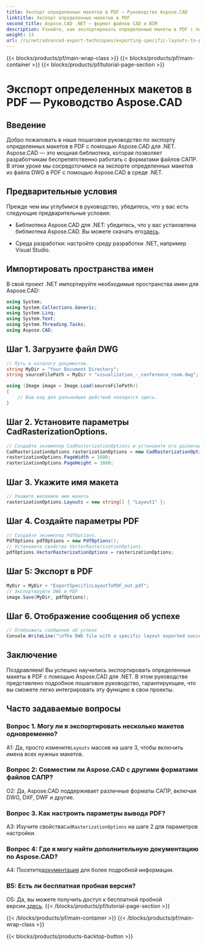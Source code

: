 ```yaml
---
title: Экспорт определенных макетов в PDF — Руководство Aspose.CAD
linktitle: Экспорт определенных макетов в PDF
second_title: Aspose.CAD .NET — формат файлов CAD и BIM
description: Узнайте, как экспортировать определенные макеты в PDF с помощью Aspose.CAD для .NET. Пошаговое руководство по плавной интеграции.
weight: 13
url: /ru/net/advanced-export-techniques/exporting-specific-layouts-to-pdf/
---
```


{{< blocks/products/pf/main-wrap-class >}}
{{< blocks/products/pf/main-container >}}
{{< blocks/products/pf/tutorial-page-section >}}

# Экспорт определенных макетов в PDF — Руководство Aspose.CAD

## Введение

Добро пожаловать в наше пошаговое руководство по экспорту определенных макетов в PDF с помощью Aspose.CAD для .NET. Aspose.CAD — это мощная библиотека, которая позволяет разработчикам беспрепятственно работать с форматами файлов САПР. В этом уроке мы сосредоточимся на экспорте определенных макетов из файла DWG в PDF с помощью Aspose.CAD в среде .NET.

## Предварительные условия

Прежде чем мы углубимся в руководство, убедитесь, что у вас есть следующие предварительные условия:

-  Библиотека Aspose.CAD для .NET: убедитесь, что у вас установлена библиотека Aspose.CAD. Вы можете скачать его[здесь](https://releases.aspose.com/cad/net/).

- Среда разработки: настройте среду разработки .NET, например Visual Studio.

## Импортировать пространства имен

В свой проект .NET импортируйте необходимые пространства имен для Aspose.CAD:

```csharp
using System;
using System.Collections.Generic;
using System.Linq;
using System.Text;
using System.Threading.Tasks;
using Aspose.CAD;
```

## Шаг 1. Загрузите файл DWG

```csharp
// Путь к каталогу документов.
string MyDir = "Your Document Directory";
string sourceFilePath = MyDir + "visualization_-_conference_room.dwg";

using (Image image = Image.Load(sourceFilePath))
{
    // Ваш код для дальнейших действий находится здесь.
}
```

## Шаг 2. Установите параметры CadRasterizationOptions.

```csharp
// Создайте экземпляр CadRasterizationOptions и установите его различные свойства.
CadRasterizationOptions rasterizationOptions = new CadRasterizationOptions();
rasterizationOptions.PageWidth = 1600;
rasterizationOptions.PageHeight = 1600;
```

## Шаг 3. Укажите имя макета

```csharp
// Укажите желаемое имя макета
rasterizationOptions.Layouts = new string[] { "Layout1" };
```

## Шаг 4. Создайте параметры PDF

```csharp
// Создайте экземпляр PdfOptions.
PdfOptions pdfOptions = new PdfOptions();
// Установите свойство VectorRasterizationOptions.
pdfOptions.VectorRasterizationOptions = rasterizationOptions;
```

## Шаг 5: Экспорт в PDF

```csharp
MyDir = MyDir + "ExportSpecificLayoutToPDF_out.pdf";
// Экспортируйте DWG в PDF
image.Save(MyDir, pdfOptions);
```

## Шаг 6. Отображение сообщения об успехе

```csharp
// Отображать сообщение об успехе
Console.WriteLine("\nThe DWG file with a specific layout exported successfully to PDF.\nFile saved at " + MyDir);
```

## Заключение

Поздравляем! Вы успешно научились экспортировать определенные макеты в PDF с помощью Aspose.CAD для .NET. В этом руководстве представлено подробное пошаговое руководство, гарантирующее, что вы сможете легко интегрировать эту функцию в свои проекты.

## Часто задаваемые вопросы

### Вопрос 1. Могу ли я экспортировать несколько макетов одновременно?

 A1: Да, просто измените`Layouts` массив на шаге 3, чтобы включить имена всех нужных макетов.

### Вопрос 2: Совместим ли Aspose.CAD с другими форматами файлов САПР?

О2: Да, Aspose.CAD поддерживает различные форматы САПР, включая DWG, DXF, DWF и другие.

### Вопрос 3. Как настроить параметры вывода PDF?

 A3: Изучите свойства`CadRasterizationOptions` на шаге 2 для параметров настройки.

### Вопрос 4: Где я могу найти дополнительную документацию по Aspose.CAD?

 А4: Посетите[документация](https://reference.aspose.com/cad/net/) для более подробной информации.

### В5: Есть ли бесплатная пробная версия?

 О5: Да, вы можете получить доступ к бесплатной пробной версии.[здесь](https://releases.aspose.com/).
{{< /blocks/products/pf/tutorial-page-section >}}

{{< /blocks/products/pf/main-container >}}
{{< /blocks/products/pf/main-wrap-class >}}

{{< blocks/products/products-backtop-button >}}
